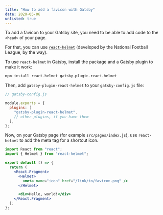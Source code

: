 ```yaml
---
title: "How to add a favicon with Gatsby"
date: 2020-05-06
unlisted: true
---
```


To add a favicon to your Gatsby site, you need to be able to add code to the `<head>` of your page.

For that, you can use [`react-helmet`](https://github.com/nfl/react-helmet) (developed by the National Football League, by the way).

To use `react-helmet` in Gatsby, install the package and a Gatsby plugin to make it work:

```bash
npm install react-helmet gatsby-plugin-react-helmet
```

Then, add `gatsby-plugin-react-helmet` to your `gatsby-config.js` file:

```javascript
// gatsby-config.js

module.exports = {
  plugins: [
    "gatsby-plugin-react-helmet",
    // other plugins, if you have them
  ],
};
```

Now, on your Gatsby page (for example `src/pages/index.js`), use `react-helmet` to add the meta tag for a shortcut icon.

```jsx
import React from "react";
import { Helmet } from "react-helmet";

export default () => {
  return (
    <React.Fragment>
      <Helmet>
        <meta name="icon" href="/link/to/favicon.png" />
      </Helmet>

      <div>Hello, world!</div>
    </React.Fragment>
  );
};
```
